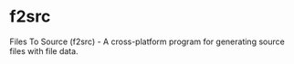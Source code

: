 # f2src
Files To Source (f2src) - A cross-platform program for generating source files with file data.
